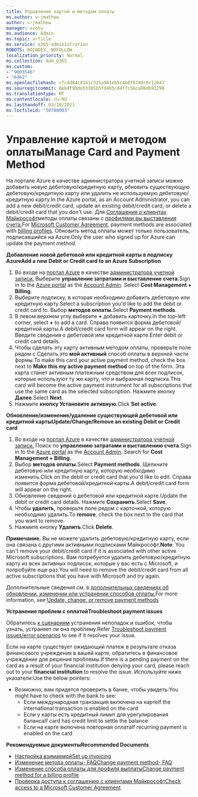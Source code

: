```yaml
---
title: Управление картой и методом оплаты
ms.author: v-jmathew
author: v-jmathew
manager: scotv
ms.audience: Admin
ms.topic: article
ms.service: o365-administration
ROBOTS: NOINDEX, NOFOLLOW
localization_priority: Normal
ms.collection: Adm_O365
ms.custom:
- "9003546"
- "6462"
ms.openlocfilehash: cfc4d84c8161c321a981eb5c4b0fb749c0c12047
ms.sourcegitcommit: 0eb4f9bde53395b5fd4b5cd4ffc56ca96db91298
ms.translationtype: MT
ms.contentlocale: ru-RU
ms.lasthandoff: 03/10/2021
ms.locfileid: "50708003"
---
```

# <a name="manage-card-and-payment-method"></a><span data-ttu-id="275e4-102">Управление картой и методом оплаты</span><span class="sxs-lookup"><span data-stu-id="275e4-102">Manage Card and Payment Method</span></span>

<span data-ttu-id="275e4-103">На портале Azure в качестве администратора учетной записи можно добавить новую дебетовую/кредитную карту, обновить существующую дебетовую/кредитную карту или удалить не используемую дебетовую/кредитную карту.</span><span class="sxs-lookup"><span data-stu-id="275e4-103">In the Azure portal, as an Account Administrator, you can add a new debit/credit card, update an existing debit/credit card, or delete a debit/credit card that you don't use.</span></span> <span data-ttu-id="275e4-104">Для [Соглашения о клиентах Майкрософт](https://docs.microsoft.com/azure/billing/billing-how-to-change-credit-card?WT.mc_id=Portal-Microsoft_Azure_Support#check-access-to-a-microsoft-customer-agreement)методы оплаты связаны с [профилями вы выставления счета.](https://docs.microsoft.com/azure/billing/billing-how-to-change-credit-card?WT.mc_id=Portal-Microsoft_Azure_Support#change-payment-method-for-a-billing-profile)</span><span class="sxs-lookup"><span data-stu-id="275e4-104">For [Microsoft Customer Agreement](https://docs.microsoft.com/azure/billing/billing-how-to-change-credit-card?WT.mc_id=Portal-Microsoft_Azure_Support#check-access-to-a-microsoft-customer-agreement), payment methods are associated with [billing profiles](https://docs.microsoft.com/azure/billing/billing-how-to-change-credit-card?WT.mc_id=Portal-Microsoft_Azure_Support#change-payment-method-for-a-billing-profile).</span></span> <span data-ttu-id="275e4-105">Обновить метод оплаты может только пользователь, подписавшийся на Azure.</span><span class="sxs-lookup"><span data-stu-id="275e4-105">Only the user who signed up for Azure can update the payment method.</span></span>

<span data-ttu-id="275e4-106">**Добавление новой дебетовой или кредитной карты в подписку Azure**</span><span class="sxs-lookup"><span data-stu-id="275e4-106">**Add a new Debit or Credit card to an Azure Subscription**</span></span>

1. <span data-ttu-id="275e4-107">Во входе на [портал Azure](https://ms.portal.azure.com/) в качестве [администратора учетной записи.](https://docs.microsoft.com/azure/cost-management-billing/manage/billing-subscription-transfer?WT.mc_id=Portal-Microsoft_Azure_Support#whoisaa) Выберите **управление затратами и выставление счета.**</span><span class="sxs-lookup"><span data-stu-id="275e4-107">Sign in to the [Azure portal](https://ms.portal.azure.com/) as the [Account Admin](https://docs.microsoft.com/azure/cost-management-billing/manage/billing-subscription-transfer?WT.mc_id=Portal-Microsoft_Azure_Support#whoisaa). Select **Cost Management + Billing**.</span></span>
2. <span data-ttu-id="275e4-108">Выберите подписку, в которая необходимо добавить дебетовую или кредитную карту.</span><span class="sxs-lookup"><span data-stu-id="275e4-108">Select a subscription you'd like to add the debit or credit card to.</span></span> <span data-ttu-id="275e4-109">Выбор **методов оплаты.**</span><span class="sxs-lookup"><span data-stu-id="275e4-109">Select **Payment methods**.</span></span>
3. <span data-ttu-id="275e4-110">В левом верхнем углу выберите **+** добавить карточку.</span><span class="sxs-lookup"><span data-stu-id="275e4-110">In the top-left corner, select **+** to add a card.</span></span> <span data-ttu-id="275e4-111">Справа появится форма дебетовой/кредитной карты.</span><span class="sxs-lookup"><span data-stu-id="275e4-111">A debit/credit card form will appear on the right.</span></span> <span data-ttu-id="275e4-112">Введите сведения о дебетовой или кредитной карте.</span><span class="sxs-lookup"><span data-stu-id="275e4-112">Enter debit or credit card details.</span></span>
4. <span data-ttu-id="275e4-113">Чтобы сделать эту карту активным методом оплаты, проверьте поле рядом с Сделать это **мой активный** способ оплаты в верхней части формы.</span><span class="sxs-lookup"><span data-stu-id="275e4-113">To make this card your active payment method, check the box next to **Make this my active payment method** on top of the form.</span></span> <span data-ttu-id="275e4-114">Эта карта станет активным платежным средством для всех подписок, которые используют ту же карту, что и выбранная подписка.</span><span class="sxs-lookup"><span data-stu-id="275e4-114">This card will become the active payment instrument for all subscriptions that use the same card as the selected subscription.</span></span> <span data-ttu-id="275e4-115">Нажмите кнопку **Далее**.</span><span class="sxs-lookup"><span data-stu-id="275e4-115">Select **Next**.</span></span>
5. <span data-ttu-id="275e4-116">Нажмите **кнопку Установите активную**.</span><span class="sxs-lookup"><span data-stu-id="275e4-116">Click **Set active**.</span></span> 
 
<span data-ttu-id="275e4-117">**Обновление/изменение/удаление существующей дебетовой или кредитной карты**</span><span class="sxs-lookup"><span data-stu-id="275e4-117">**Update/Change/Remove an existing Debit or Credit card**</span></span>

1.  <span data-ttu-id="275e4-118">Во входе на [портал Azure](https://portal.azure.com/) в качестве [администратора учетной записи.](https://docs.microsoft.com/azure/billing/billing-subscription-transfer?WT.mc_id=Portal-Microsoft_Azure_Support#whoisaa) Поиск по **управлению затратами и выставлению счета.**</span><span class="sxs-lookup"><span data-stu-id="275e4-118">Sign in to the [Azure portal](https://portal.azure.com/) as the [Account Admin](https://docs.microsoft.com/azure/billing/billing-subscription-transfer?WT.mc_id=Portal-Microsoft_Azure_Support#whoisaa). Search for **Cost Management + Billing**.</span></span>
2.  <span data-ttu-id="275e4-119">Выбор **методов оплаты.**</span><span class="sxs-lookup"><span data-stu-id="275e4-119">Select **Payment methods**.</span></span> <span data-ttu-id="275e4-120">Щелкните дебетовую или кредитную карту, которую необходимо изменить.</span><span class="sxs-lookup"><span data-stu-id="275e4-120">Click on the debit or credit card that you'd like to edit.</span></span> <span data-ttu-id="275e4-121">Справа появится форма дебетовой/кредитной карты.</span><span class="sxs-lookup"><span data-stu-id="275e4-121">A debit/credit card form will appear on the right.</span></span>
3.  <span data-ttu-id="275e4-122">Обновление сведений о дебетовой или кредитной карте.</span><span class="sxs-lookup"><span data-stu-id="275e4-122">Update the debit or credit card details.</span></span> <span data-ttu-id="275e4-123">Нажмите **Сохранить**.</span><span class="sxs-lookup"><span data-stu-id="275e4-123">Select **Save**.</span></span>
4.  <span data-ttu-id="275e4-124">Чтобы **удалить,** проверьте поле рядом с карточкой, которую необходимо удалить.</span><span class="sxs-lookup"><span data-stu-id="275e4-124">To **remove**, check the box next to the card that you want to remove.</span></span>
5.  <span data-ttu-id="275e4-125">Нажмите кнопку **Удалить**.</span><span class="sxs-lookup"><span data-stu-id="275e4-125">Click **Delete**.</span></span>

<span data-ttu-id="275e4-126">**Примечание.** Вы не можете удалить дебетовую/кредитную карту, если она связана с другими активными подписками Майкрософт.</span><span class="sxs-lookup"><span data-stu-id="275e4-126">**Note**: You can't remove your debit/credit card if it is associated with other active Microsoft subscriptions.</span></span> <span data-ttu-id="275e4-127">Вам потребуется удалить дебетовую/кредитную карту из всех активных подписок, которые у вас есть с Microsoft, и попробуйте еще раз.</span><span class="sxs-lookup"><span data-stu-id="275e4-127">You will need to remove the debit/credit card from all active subscriptions that you have with Microsoft and try again.</span></span>

<span data-ttu-id="275e4-128">Дополнительные сведения см. в [дополнительных сведениях об обновлении, изменении или устранении способов оплаты.](https://docs.microsoft.com/azure/billing/billing-how-to-change-credit-card?WT.mc_id=Portal-Microsoft_Azure_Support)</span><span class="sxs-lookup"><span data-stu-id="275e4-128">For more information, see [Update, change, or remove payment methods](https://docs.microsoft.com/azure/billing/billing-how-to-change-credit-card?WT.mc_id=Portal-Microsoft_Azure_Support)</span></span>

<span data-ttu-id="275e4-129">**Устранение проблем с оплатой**</span><span class="sxs-lookup"><span data-stu-id="275e4-129">**Troubleshoot payment issues**</span></span>

<span data-ttu-id="275e4-130">Обратитесь [к сценариям](https://docs.microsoft.com/azure/cost-management-billing/manage/billing-troubleshoot-azure-payment-issues) устранения неполадок и ошибок, чтобы узнать, устраняет ли она проблему.</span><span class="sxs-lookup"><span data-stu-id="275e4-130">Refer [Troubleshoot payment issues/error scenarios](https://docs.microsoft.com/azure/cost-management-billing/manage/billing-troubleshoot-azure-payment-issues) to see if it resolves your issue.</span></span>

<span data-ttu-id="275e4-131">Если на карте существует ожидающий платеж в результате отказа финансового учреждения в  вашей карте, обратитесь в финансовое учреждение для решения проблемы.</span><span class="sxs-lookup"><span data-stu-id="275e4-131">If there is a pending payment on the card as a result of your financial institution denying your card, please reach out to your **financial institution** to resolve the issue.</span></span> <span data-ttu-id="275e4-132">Используйте ниже указатели:</span><span class="sxs-lookup"><span data-stu-id="275e4-132">Use the below pointers:</span></span>

- <span data-ttu-id="275e4-133">Возможно, вам придется проверить в банке, чтобы увидеть:</span><span class="sxs-lookup"><span data-stu-id="275e4-133">You might have to check with the bank to see:</span></span> 
    - <span data-ttu-id="275e4-134">Если международная транзакция включена на карте</span><span class="sxs-lookup"><span data-stu-id="275e4-134">If the international transaction is enabled on the card</span></span>
    - <span data-ttu-id="275e4-135">Если у карты есть кредитный лимит для урегулирования баланса</span><span class="sxs-lookup"><span data-stu-id="275e4-135">If card has credit limit to settle the balance</span></span>
    - <span data-ttu-id="275e4-136">Если на карте включена повторная оплата</span><span class="sxs-lookup"><span data-stu-id="275e4-136">If recurring payment is enabled on the card</span></span>

<span data-ttu-id="275e4-137">**Рекомендуемые документы**</span><span class="sxs-lookup"><span data-stu-id="275e4-137">**Recommended Documents**</span></span>

- [<span data-ttu-id="275e4-138">Настройка взимаемой</span><span class="sxs-lookup"><span data-stu-id="275e4-138">Set up invoicing</span></span>](https://docs.microsoft.com/azure/cost-management-billing/manage/pay-by-invoice)
- [<span data-ttu-id="275e4-139">Изменение метода оплаты- FAQ</span><span class="sxs-lookup"><span data-stu-id="275e4-139">Change payment method- FAQ</span></span>](https://docs.microsoft.com/azure/cost-management-billing/manage/change-credit-card?WT.mc_id=Portal-Microsoft_Azure_Support#frequently-asked-questions)
- [<span data-ttu-id="275e4-140">Изменение способа оплаты для профиля выплаты</span><span class="sxs-lookup"><span data-stu-id="275e4-140">Change payment method for a billing profile</span></span>](https://docs.microsoft.com/azure/cost-management-billing/manage/change-credit-card?WT.mc_id=Portal-Microsoft_Azure_Support#change-payment-method-for-a-billing-profile)
- [<span data-ttu-id="275e4-141">Проверка доступа к соглашению с клиентами Майкрософт</span><span class="sxs-lookup"><span data-stu-id="275e4-141">Check access to a Microsoft Customer Agreement</span></span>](https://docs.microsoft.com/azure/cost-management-billing/manage/change-credit-card?WT.mc_id=Portal-Microsoft_Azure_Support#check-access-to-a-microsoft-customer-agreement)
